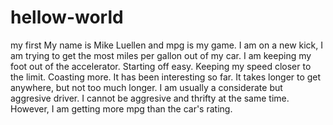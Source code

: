 # hellow-world
my first
My name is Mike Luellen and mpg is my game. I am on a new kick, I am trying to get the most miles per gallon out of my car. I am keeping my foot out of the accelerator. Starting off easy. Keeping my speed closer to the limit. Coasting more. It has been interesting so far. It takes longer to get anywhere, but not too much longer. I am usually a considerate but aggresive driver. I cannot be aggresive and thrifty at the same time. However, I am getting more mpg than the car's rating.
